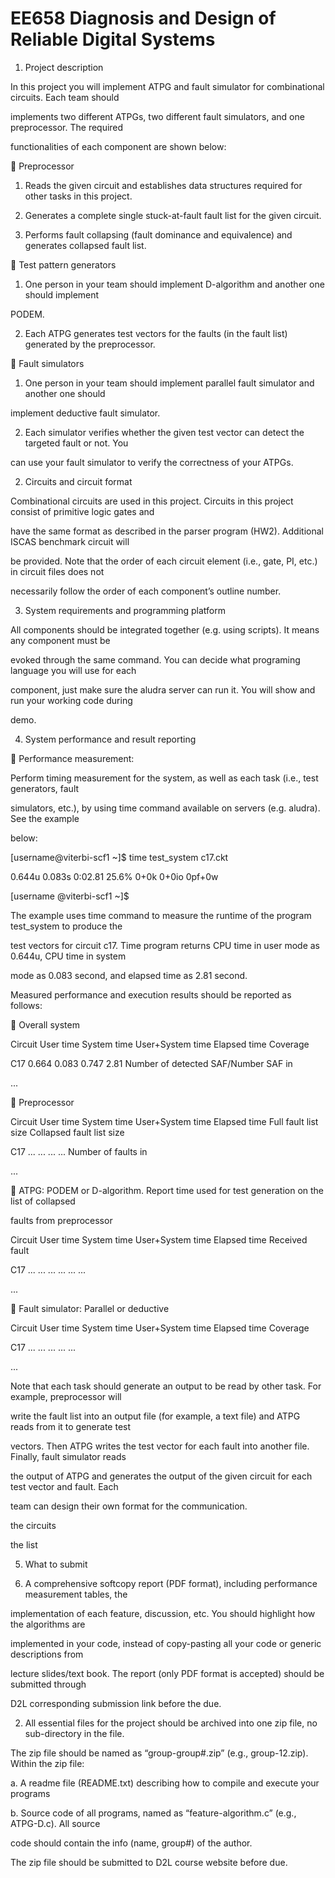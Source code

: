 # EE658 Diagnosis and Design of Reliable Digital Systems
1. Project description

In this project you will implement ATPG and fault simulator for combinational circuits. Each team should

implements two different ATPGs, two different fault simulators, and one preprocessor. The required

functionalities of each component are shown below:

 Preprocessor

1) Reads the given circuit and establishes data structures required for other tasks in this project.

2) Generates a complete single stuck-at-fault fault list for the given circuit.

3) Performs fault collapsing (fault dominance and equivalence) and generates collapsed fault list.

 Test pattern generators

1) One person in your team should implement D-algorithm and another one should implement

PODEM.

2) Each ATPG generates test vectors for the faults (in the fault list) generated by the preprocessor.

 Fault simulators

1) One person in your team should implement parallel fault simulator and another one should

implement deductive fault simulator.

2) Each simulator verifies whether the given test vector can detect the targeted fault or not. You

can use your fault simulator to verify the correctness of your ATPGs.

2. Circuits and circuit format

Combinational circuits are used in this project. Circuits in this project consist of primitive logic gates and

have the same format as described in the parser program (HW2). Additional ISCAS benchmark circuit will

be provided. Note that the order of each circuit element (i.e., gate, PI, etc.) in circuit files does not

necessarily follow the order of each component’s outline number.

3. System requirements and programming platform

All components should be integrated together (e.g. using scripts). It means any component must be

evoked through the same command. You can decide what programing language you will use for each

component, just make sure the aludra server can run it. You will show and run your working code during

demo.

4. System performance and result reporting

 Performance measurement:

Perform timing measurement for the system, as well as each task (i.e., test generators, fault

simulators, etc.), by using time command available on servers (e.g. aludra). See the example

below:

[username@viterbi-scf1 ~]$ time test_system c17.ckt

0.644u 0.083s 0:02.81 25.6% 0+0k 0+0io 0pf+0w

[username @viterbi-scf1 ~]$

The example uses time command to measure the runtime of the program test_system to produce the

test vectors for circuit c17. Time program returns CPU time in user mode as 0.644u, CPU time in system

mode as 0.083 second, and elapsed time as 2.81 second.

Measured performance and execution results should be reported as follows:

 Overall system

Circuit User time System time User+System time Elapsed time Coverage

C17 0.664 0.083 0.747 2.81 Number of detected SAF/Number SAF in

...

 Preprocessor

Circuit User time System time User+System time Elapsed time Full fault list size Collapsed fault list size

C17 ... ... ... ... Number of faults in

...

 ATPG: PODEM or D-algorithm. Report time used for test generation on the list of collapsed

faults from preprocessor

Circuit User time System time User+System time Elapsed time Received fault

C17 ... ... ... ... ... ...

...

 Fault simulator: Parallel or deductive

Circuit User time System time User+System time Elapsed time Coverage

C17 ... ... ... ... ...

...

Note that each task should generate an output to be read by other task. For example, preprocessor will

write the fault list into an output file (for example, a text file) and ATPG reads from it to generate test

vectors. Then ATPG writes the test vector for each fault into another file. Finally, fault simulator reads

the output of ATPG and generates the output of the given circuit for each test vector and fault. Each

team can design their own format for the communication.

the circuits

the list

5. What to submit

1. A comprehensive softcopy report (PDF format), including performance measurement tables, the

implementation of each feature, discussion, etc. You should highlight how the algorithms are

implemented in your code, instead of copy-pasting all your code or generic descriptions from

lecture slides/text book. The report (only PDF format is accepted) should be submitted through

D2L corresponding submission link before the due.

2. All essential files for the project should be archived into one zip file, no sub-directory in the file.

The zip file should be named as “group-group#.zip” (e.g., group-12.zip). Within the zip file:

a. A readme file (README.txt) describing how to compile and execute your programs

b. Source code of all programs, named as “feature-algorithm.c” (e.g., ATPG-D.c). All source

code should contain the info (name, group#) of the author.

The zip file should be submitted to D2L course website before due.
